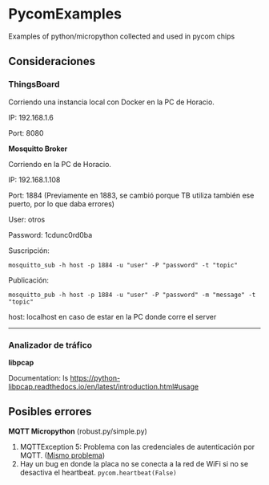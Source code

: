 # PycomExamples
Examples of python/micropython collected and used in pycom chips

## Consideraciones

### ThingsBoard
Corriendo una instancia local con Docker en la PC de Horacio.

IP: 192.168.1.6

Port: 8080

**Mosquitto Broker**

Corriendo en la PC de Horacio.

IP: 192.168.1.108

Port: 1884 (Previamente en 1883, se cambió porque TB utiliza también ese puerto, por lo que daba errores)

User: otros

Password: 1cdunc0rd0ba

Suscripción:

`mosquitto_sub -h host -p 1884 -u "user" -P "password" -t "topic"`


Publicación:

`mosquitto_pub -h host -p 1884 -u "user" -P "password" -m "message" -t "topic"`

host: localhost en caso de estar en la PC donde corre el server

---


### Analizador de tráfico

**libpcap**

Documentation: ls
https://python-libpcap.readthedocs.io/en/latest/introduction.html#usage

## Posibles errores
**MQTT Micropython** (robust.py/simple.py)
1. MQTTException 5: Problema con las credenciales de autenticación por MQTT. ([Mismo problema](https://forum.micropython.org/viewtopic.php?t=4412))
2. Hay un bug en donde la placa no se conecta a la red de WiFi si no se desactiva el heartbeat. `pycom.heartbeat(False)`
